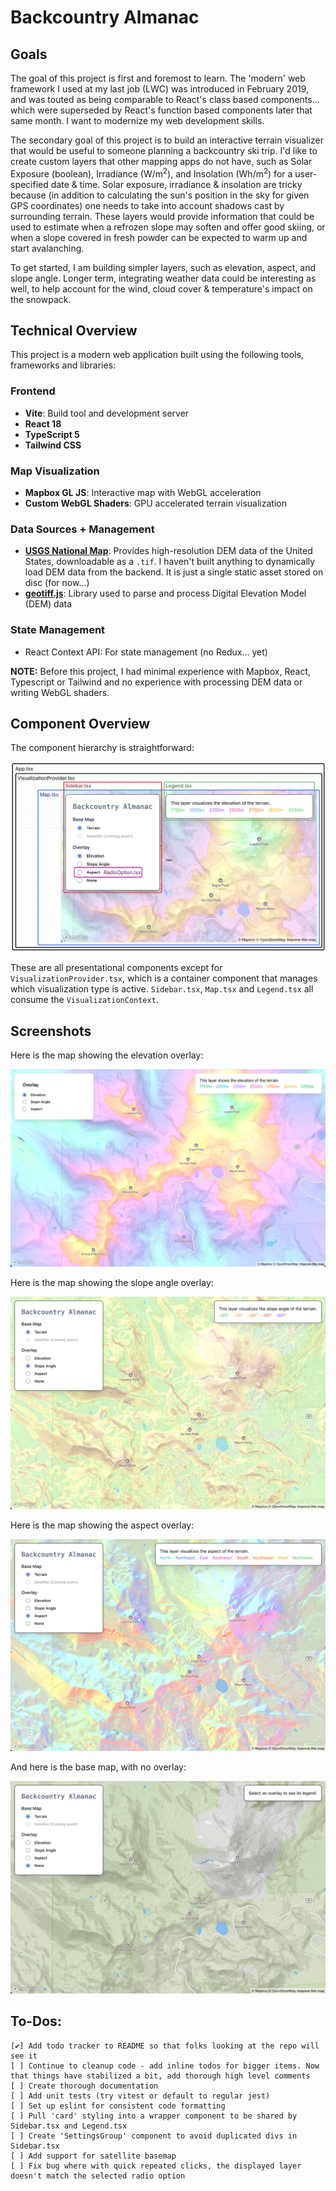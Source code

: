 # Backcountry Almanac

## Goals

The goal of this project is first and foremost to learn. The 'modern' web framework I used at my last job (LWC) was introduced in February 2019, and was touted as being comparable to React's class based components... which were superseded by React's function based components later that same month. I want to modernize my web development skills.

The secondary goal of this project is to build an interactive terrain visualizer that would be useful to someone planning a backcountry ski trip. I'd like to create custom layers that other mapping apps do not have, such as Solar Exposure (boolean), Irradiance (W/m<sup>2</sup>), and Insolation (Wh/m<sup>2</sup>) for a user-specified date & time. Solar exposure, irradiance & insolation are tricky because (in addition to calculating the sun's position in the sky for given GPS coordinates) one needs to take into account shadows cast by surrounding terrain. These layers would provide information that could be used to estimate when a refrozen slope may soften and offer good skiing, or when a slope covered in fresh powder can be expected to warm up and start avalanching.

To get started, I am building simpler layers, such as elevation, aspect, and slope angle. Longer term, integrating weather data could be interesting as well, to help account for the wind, cloud cover & temperature's impact on the snowpack.

## Technical Overview

This project is a modern web application built using the following tools, frameworks and libraries:

### Frontend

- **Vite**: Build tool and development server
- **React 18**
- **TypeScript 5**
- **Tailwind CSS**

### Map Visualization

- **Mapbox GL JS**: Interactive map with WebGL acceleration
- **Custom WebGL Shaders**: GPU accelerated terrain visualization

### Data Sources + Management

- **[USGS National Map](https://apps.nationalmap.gov/downloader/)**: Provides high-resolution DEM data of the United States, downloadable as a `.tif`. I haven't built anything to dynamically load DEM data from the backend. It is just a single static asset stored on disc (for now...)
- **[geotiff.js](https://github.com/geotiffjs/geotiff.js/)**: Library used to parse and process Digital Elevation Model (DEM) data

### State Management

- React Context API: For state management (no Redux... yet)

**NOTE:** Before this project, I had minimal experience with Mapbox, React, Typescript or Tailwind and no experience with processing DEM data or writing WebGL shaders.

## Component Overview

The component hierarchy is straightforward:

![A diagram showing the React components of this project.](./img/component-overview.png)

These are all presentational components except for `VisualizationProvider.tsx`, which is a container component that manages which visualization type is active. `Sidebar.tsx`, `Map.tsx` and `Legend.tsx` all consume the `VisualizationContext`.

## Screenshots

Here is the map showing the elevation overlay:

![A map of Lassen National Park, with a custom elevation layer rendered on top.](./img/elevation-screenshot.png)

Here is the map showing the slope angle overlay:

![A map of Lassen National Park, with a custom slope angle layer rendered on top.](./img/slope-screenshot.png)

Here is the map showing the aspect overlay:

![A map of Lassen National Park, with a custom aspect layer rendered on top.](./img/aspect-screenshot.png)

And here is the base map, with no overlay:

![A map of Lassen National Park, with no overlay.](./img/base-screenshot.png)

## To-Dos:

    [✔] Add todo tracker to README so that folks looking at the repo will see it
    [ ] Continue to cleanup code - add inline todos for bigger items. Now that things have stabilized a bit, add thorough high level comments
    [ ] Create thorough documentation
    [ ] Add unit tests (try vitest or default to regular jest)
    [ ] Set up eslint for consistent code formatting
    [ ] Pull 'card' styling into a wrapper component to be shared by Sidebar.tsx and Legend.tsx
    [ ] Create 'SettingsGroup' component to avoid duplicated divs in Sidebar.tsx
    [ ] Add support for satellite basemap
    [ ] Fix bug where with quick repeated clicks, the displayed layer doesn't match the selected radio option
